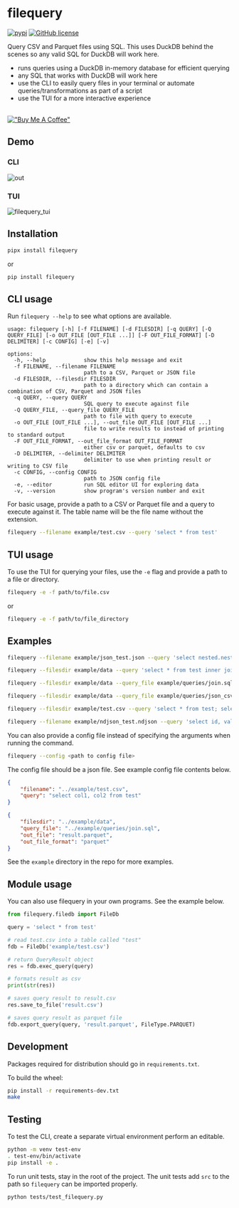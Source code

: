 # filequery
[![pypi](https://img.shields.io/pypi/v/filequery.svg)](https://pypi.org/project/filequery/)
[![GitHub license](https://img.shields.io/badge/license-MIT-blue.svg)](https://github.com/MarkyMan4/filequery)

Query CSV and Parquet files using SQL. This uses DuckDB behind the scenes so any valid SQL for DuckDB will work here.
- runs queries using a DuckDB in-memory database for efficient querying
- any SQL that works with DuckDB will work here
- use the CLI to easily query files in your terminal or automate queries/transformations as part of a script
- use the TUI for a more interactive experience

\
[!["Buy Me A Coffee"](https://www.buymeacoffee.com/assets/img/custom_images/orange_img.png)](https://www.buymeacoffee.com/markushutnik)

## Demo

### CLI

![out](https://github.com/MarkyMan4/filequery/assets/37815834/38b6f69b-297f-4913-826e-89ffbfe483b3)

### TUI

![filequery_tui](https://github.com/MarkyMan4/filequery/assets/37815834/b88fc0d0-0e88-408b-849e-c681e7de0e13)

## Installation

```bash
pipx install filequery
```

or

```bash
pip install filequery
```

## CLI usage
Run `filequery --help` to see what options are available.

```
usage: filequery [-h] [-f FILENAME] [-d FILESDIR] [-q QUERY] [-Q QUERY_FILE] [-o OUT_FILE [OUT_FILE ...]] [-F OUT_FILE_FORMAT] [-D DELIMITER] [-c CONFIG] [-e] [-v]

options:
  -h, --help            show this help message and exit
  -f FILENAME, --filename FILENAME
                        path to a CSV, Parquet or JSON file
  -d FILESDIR, --filesdir FILESDIR
                        path to a directory which can contain a combination of CSV, Parquet and JSON files
  -q QUERY, --query QUERY
                        SQL query to execute against file
  -Q QUERY_FILE, --query_file QUERY_FILE
                        path to file with query to execute
  -o OUT_FILE [OUT_FILE ...], --out_file OUT_FILE [OUT_FILE ...]
                        file to write results to instead of printing to standard output
  -F OUT_FILE_FORMAT, --out_file_format OUT_FILE_FORMAT
                        either csv or parquet, defaults to csv
  -D DELIMITER, --delimiter DELIMITER
                        delimiter to use when printing result or writing to CSV file
  -c CONFIG, --config CONFIG
                        path to JSON config file
  -e, --editor          run SQL editor UI for exploring data
  -v, --version         show program's version number and exit
```

For basic usage, provide a path to a CSV or Parquet file and a query to execute against it. The table name will be the 
file name without the extension.

```bash
filequery --filename example/test.csv --query 'select * from test'
```

## TUI usage

To use the TUI for querying your files, use the `-e` flag and provide a path to a file or directory.

```bash
filequery -e -f path/to/file.csv
```

or

```bash
filequery -e -f path/to/file_directory
```

## Examples

```bash
filequery --filename example/json_test.json --query 'select nested.nest_id, nested.nest_val from json_test' # query json
```
```bash
filequery --filesdir example/data --query 'select * from test inner join test1 on test.col1 = test1.col1' # query multiple files in a directory
```
```bash
filequery --filesdir example/data --query_file example/queries/join.sql # point to a file containing SQL
```
```bash
filequery --filesdir example/data --query_file example/queries/json_csv_join.sql # SQL file joining data from JSON and CSV files
```
```bash
filequery --filesdir example/test.csv --query 'select * from test; select sum(col3) from test;' # output multiple query results to multiple files
```

```bash
filequery --filename example/ndjson_test.ndjson --query 'select id, value, nested.subid, nested.subval from ndjson_test' # query nested JSON in an ndjson file
```

You can also provide a config file instead of specifying the arguments when running the command.

```bash
filequery --config <path to config file>
```

The config file should be a json file. See example config file contents below.

```json
{
    "filename": "../example/test.csv",
    "query": "select col1, col2 from test"
}
```

```json
{
    "filesdir": "../example/data",
    "query_file": "../example/queries/join.sql",
    "out_file": "result.parquet",
    "out_file_format": "parquet"
}
```

See the `example` directory in the repo for more examples.

## Module usage
You can also use filequery in your own programs. See the example below.

```python
from filequery.filedb import FileDb

query = 'select * from test'

# read test.csv into a table called "test"
fdb = FileDb('example/test.csv')

# return QueryResult object
res = fdb.exec_query(query)

# formats result as csv
print(str(res))

# saves query result to result.csv
res.save_to_file('result.csv')

# saves query result as parquet file
fdb.export_query(query, 'result.parquet', FileType.PARQUET)
```

## Development
Packages required for distribution should go in `requirements.txt`.

To build the wheel:

```bash
pip install -r requirements-dev.txt
make
```

## Testing
To test the CLI, create a separate virtual environment perform an editable.

```bash
python -m venv test-env
. test-env/bin/activate
pip install -e .
```

To run unit tests, stay in the root of the project. The unit tests add `src` to the path so `filequery` can be imported properly.

```bash
python tests/test_filequery.py
```
